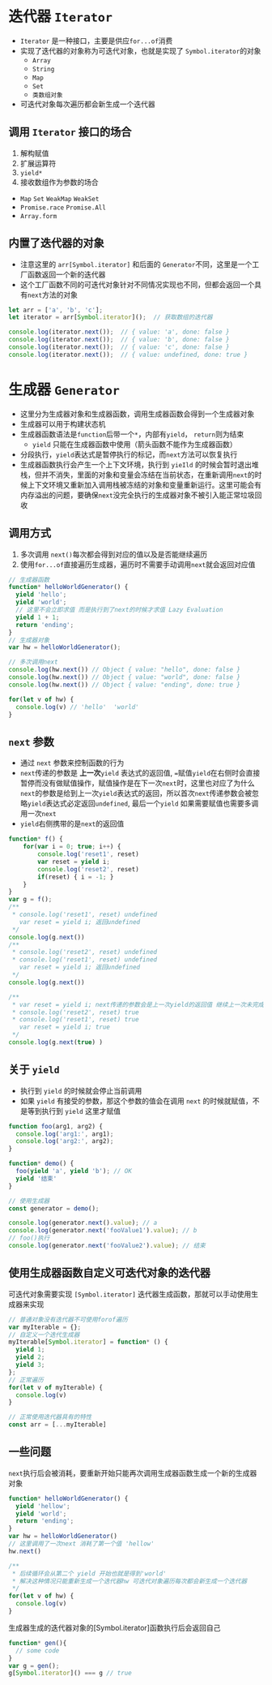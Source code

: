 # 迭代器 `Iterator`
- `Iterator` 是一种接口，主要是供应`for...of`消费
- 实现了迭代器的对象称为可迭代对象，也就是实现了 `Symbol.iterator`的对象
  - `Array`
  - `String`
  - `Map`
  - `Set`
  - `类数组对象`
- 可迭代对象每次遍历都会新生成一个迭代器

## 调用 `Iterator` 接口的场合
1. 解构赋值
2. 扩展运算符
3. `yield*`
4. 接收数组作为参数的场合
  - `Map` `Set` `WeakMap` `WeakSet`
  - `Promise.race` `Promise.All`
  - `Array.form`

## 内置了迭代器的对象
- 注意这里的 `arr[Symbol.iterator]` 和后面的 `Generator`不同，这里是一个工厂函数返回一个新的迭代器
- 这个工厂函数不同的可迭代对象针对不同情况实现也不同，但都会返回一个具有`next`方法的对象
```ts
let arr = ['a', 'b', 'c'];
let iterator = arr[Symbol.iterator]();  // 获取数组的迭代器

console.log(iterator.next());  // { value: 'a', done: false }
console.log(iterator.next());  // { value: 'b', done: false }
console.log(iterator.next());  // { value: 'c', done: false }
console.log(iterator.next());  // { value: undefined, done: true }
```

# 生成器 `Generator`
- 这里分为生成器对象和生成器函数，调用生成器函数会得到一个生成器对象
- 生成器可以用于构建状态机
- 生成器函数语法是`function`后带一个`*`，内部有`yield`， `return`则为结束
  - `yield` 只能在生成器函数中使用（箭头函数不能作为生成器函数）
- 分段执行，`yield`表达式是暂停执行的标记，而`next`方法可以恢复执行
- 生成器函数执行会产生一个上下文环境，执行到 `yieIld` 的时候会暂时退出堆栈，但并不消失，里面的对象和变量会冻结在当前状态，在重新调用`next`的时候上下文环境又重新加入调用栈被冻结的对象和变量重新运行。这里可能会有内存溢出的问题，要确保`next`没完全执行的生成器对象不被引入能正常垃圾回收

## 调用方式
1. 多次调用 `next()`每次都会得到对应的值以及是否能继续遍历
2. 使用`for...of`直接遍历生成器，遍历时不需要手动调用`next`就会返回对应值
```ts
// 生成器函数
function* helloWorldGenerator() {
  yield 'hello';
  yield 'world';
  // 这里不会立即求值 而是执行到了next的时候才求值 Lazy Evaluation
  yield 1 + 1;
  return 'ending';
}
// 生成器对象
var hw = helloWorldGenerator();

// 多次调用next
console.log(hw.next()) // Object { value: "hello", done: false }
console.log(hw.next()) // Object { value: "world", done: false }
console.log(hw.next()) // Object { value: "ending", done: true }

for(let v of hw) {
  console.log(v) // 'hello'  'world' 
}
```

## `next` 参数
- 通过 `next` 参数来控制函数的行为
- `next`传递的参数是 **上一次**`yield` 表达式的返回值, `=`赋值`yield`在右侧时会直接暂停而没有做赋值操作，赋值操作是在下一次`next`时，这里也对应了为什么`next`的参数是给到上一次`yield`表达式的返回，所以首次`next`传递参数会被忽略`yield`表达式必定返回`undefined`, 最后一个`yield` 如果需要赋值也需要多调用一次`next`
- `yield`右侧携带的是`next`的返回值

```ts
function* f() {
    for(var i = 0; true; i++) {
        console.log('reset1', reset)
        var reset = yield i;
        console.log('reset2', reset)
        if(reset) { i = -1; }
    }
}
var g = f();
/**
 * console.log('reset1', reset) undefined
   var reset = yield i; 返回undefined
 */
console.log(g.next()) 
/**
 * console.log('reset2', reset) undefined
 * console.log('reset1', reset) undefined
   var reset = yield i; 返回undefined
 */
console.log(g.next())

/**
 * var reset = yield i; next传递的参数会是上一次yield的返回值 继续上一次未完成的赋值 为true
 * console.log('reset2', reset) true
 * console.log('reset1', reset) true
   var reset = yield i; true
 */
console.log(g.next(true) )
```

## 关于 `yield`
- 执行到 `yield` 的时候就会停止当前调用
- 如果 `yield` 有接受的参数，那这个参数的值会在调用 `next` 的时候就赋值，不是等到执行到 `yield` 这里才赋值

```ts
function foo(arg1, arg2) {
  console.log('arg1:', arg1);
  console.log('arg2:', arg2);
}

function* demo() {
  foo(yield 'a', yield 'b'); // OK
  yield '结束'
}

// 使用生成器
const generator = demo();

console.log(generator.next().value); // a
console.log(generator.next('fooValue1').value); // b
// foo()执行
console.log(generator.next('fooValue2').value); // 结束

```

## 使用生成器函数自定义可迭代对象的迭代器
可迭代对象需要实现 `[Symbol.iterator]` 迭代器生成函数，那就可以手动使用生成器来实现
```ts
// 普通对象没有迭代器不可使用forof遍历
var myIterable = {};
// 自定义一个迭代生成器
myIterable[Symbol.iterator] = function* () {
  yield 1;
  yield 2;
  yield 3;
};
// 正常遍历
for(let v of myIterable) {
  console.log(v)
}

// 正常使用迭代器具有的特性
const arr = [...myIterable]

```

## 一些问题
`next`执行后会被消耗，要重新开始只能再次调用生成器函数生成一个新的生成器对象
```ts
function* helloWorldGenerator() {
  yield 'hellow';
  yield 'world';
  return 'ending';
}
var hw = helloWorldGenerator()
// 这里调用了一次next 消耗了第一个值 'hellow'
hw.next()

/**
 * 后续循环会从第二个 yield 开始也就是得到'world'
 * 解决这种情况只能重新生成一个迭代器hw 可迭代对象遍历每次都会新生成一个迭代器
 */
for(let v of hw) {
  console.log(v)
}
```

生成器生成的迭代器对象的[Symbol.iterator]函数执行后会返回自己
```ts
function* gen(){
  // some code
}
var g = gen();
g[Symbol.iterator]() === g // true

```



